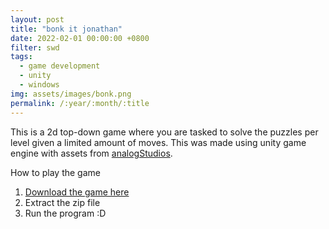```yaml
---
layout: post
title: "bonk it jonathan"
date: 2022-02-01 00:00:00 +0800
filter: swd
tags:
  - game development
  - unity
  - windows
img: assets/images/bonk.png
permalink: /:year/:month/:title
---
```

This is a 2d top-down game where you are tasked to solve the puzzles per level given a limited amount of moves. This was made using unity game engine with assets from [analogStudios](https://analogstudios.itch.io/).


How to play the game
1. [Download the game here](https://github.com/jrs-a/Bonk-it-Jonathan/releases/download/v0.1-beta/Bonk.it.Jonathan.Windows.x86.zip)
2. Extract the zip file
3. Run the program :D